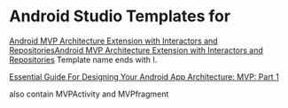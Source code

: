 # Android Studio Templates for
[Android MVP Architecture Extension with Interactors and RepositoriesAndroid MVP Architecture Extension with Interactors and Repositories](https://blog.mindorks.com/android-mvp-architecture-extension-with-interactors-and-repositories-bd4b51972339) Template name ends with I.

[Essential Guide For Designing Your Android App Architecture: MVP: Part 1](https://blog.mindorks.com/essential-guide-for-designing-your-android-app-architecture-mvp-part-1-74efaf1cda40)

also contain MVPActivity and MVPfragment
